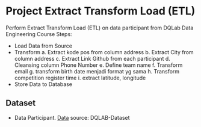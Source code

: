 # Project Extract Transform Load (ETL)
Perform Extract Transform Load (ETL) on data participant from DQLab Data Engineering Course
Steps: 
- Load Data from Source 
- Transform 
  a. Extract kode pos from column address
  b. Extract City from column address
  c. Extract Link Github from each participant 
  d. Cleansing column Phone Number
  e. Define team name
  f. Transform email
  g. transform birth date menjadi format yg sama
  h. Transform competition register time
  i. extract latitude, longitude
- Store Data to Database

## Dataset
- Data Participant. [Data](https://storage.googleapis.com/dqlab-dataset/dqthon-participants.csv) source: DQLAB-Dataset


